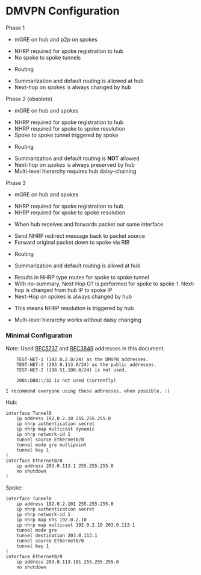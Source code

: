 

# DMVPN Configuration #

Phase 1
* mGRE on hub and p2p on spokes
 + NHRP required for spoke registration to hub
 + No spoke to spoke tunnels
* Routing
 + Summarization and default routing is allowed at hub
 + Next-hop on spokes is always changed by hub

Phase 2 (obsolete)
* mGRE on hub and spokes
 + NHRP required for spoke registration to hub
 + NHRP required for spoke to spoke resolution
 + Spoke to spoke tunnel triggered by spoke
* Routing
 + Summarization and default routing is __NOT__ allowed
 + Next-hop on spokes is always preserved by hub
 + Multi-level hierarchy requires hub daisy-chaining

Phase 3
 * mGRE on hub and spokes
  + NHRP required for spoke registration to hub
  + NHRP required for spoke to spoke resolution
 * When hub receives and forwards packet out same interface
  + Send NHRP redirect message back to packet source
  + Forward original packet down to spoke via RIB
 * Routing
  + Summarization and default routing is allowd at hub
   * Results in NHRP type routes for spoke to spoke tunnel
   * With no-summary, Next Hop O? is performed for spoke to spoke
    1. Next-hop is changed from hub IP to spoke IP
 * Next-Hop on spokes is always changed by hub
  + This means NHRP resolution is triggered by hub
 * Multi-level hierarchy works without daisy changing


### Minimal Configuration ###

Note: Used [RFC5737](http://www.rfc-base.org/txt/rfc-5737.txt) and [RFC3849](http://www.rfc-base.org/txt/rfc-3849.txt) addresses in this document.

		TEST-NET-1 (192.0.2.0/24) as the DMVPN addresses.
		TEST-NET-3 (203.0.113.0/24) as the public addresses.
		TEST-NET-2 (198.51.100.0/24) is not used.
		
		2001:DB8::/32 is not used (currently)

	I recommend everyone using these addresses, when possible. :)


Hub:

	interface Tunnel0
		ip address 192.0.2.10 255.255.255.0
		ip nhrp authentication secret
		ip nhrp map multicast dynamic
		ip nhrp network-id 1
		tunnel source Ethernet0/0
		tunnel mode gre multipoint
		tunnel key 1
	!
	interface Ethernet0/0
		ip address 203.0.113.1 255.255.255.0
		no shutdown
	!

Spoke:

	interface Tunnel0
		ip address 192.0.2.101 255.255.255.0
		ip nhrp authentication secret
		ip nhrp network-id 1
		ip nhrp map nhs 192.0.2.10
		ip nhrp map multicast 192.0.2.10 203.0.113.1
		tunnel mode gre
		tunnel destination 203.0.113.1
		tunnel source Ethernet0/0
		tunnel key 1
	!
	interface Ethernet0/0
		ip address 203.0.113.101 255.255.255.0
		no shutdown




